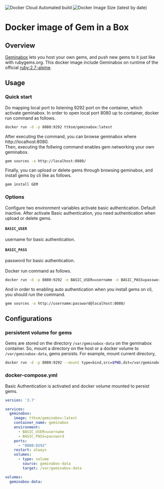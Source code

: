 ![Docker Cloud Automated build](https://img.shields.io/docker/cloud/automated/7a6163/geminabox)
![Docker Image Size (latest by date)](https://img.shields.io/docker/image-size/7a6163/geminabox)

# Docker image of Gem in a Box

## Overview
[Geminabox](https://github.com/geminabox/geminabox) lets you host your own gems, and push new gems to it just like with rubygems.org.
This docker image include Geminabox on runtime of the official [ruby:2.7-alpine](https://hub.docker.com/_/ruby).

## Usage

### Quick start
Do mapping local port to listening 9292 port on the container, which activate geminabox.
In order to open local port 8080 up to container, docker run command as follows.
```bash
docker run -d -p 8080:9292 ttksm/geminabox:latest
```
After executing the command, you can browse geminabox where http://localhost:8080.
<br>
Then, executing the follwing command enables gem networking your own geminabox.
```bash
gem sources -a http://localhost:8080/
```
Finally, you can upload or delete gems through browsing geminabox, and install gems by cli like as follows.
```bash
gem install GEM
```

### Options
Configure two environment variables activate basic authentication. Default inactive.
After activate Basic authentication, you need authentication when upload or delete gems.
#### `BASIC_USER`
username for basic authentication.
#### `BASIC_PASS`
password for basic authentication.
<br>
<br>
Docker run command as follows.
```bash
docker run -d -p 8080:9292 -e BASIC_USER=username -e BASIC_PASS=password ttksm/geminabox:latest
```
And in order to enabling auto authentication when you install gems on cli, you should run the command.
```bash
gem sources -a http://username:password@localhost:8080/
```

## Configurations

### persistent volume for gems
Gems are stored on the directory `/var/geminabox-data` on the geminabox container.
So, mount a directory on the host or a docker volume to `/var/geminabox-data`, gems persists.
For example, mount current directory,
```bash
docker run -d -p 8080:9292 --mount type=bind,src=$PWD,dst=/var/geminabox-data ttksm/geminabox:latest
```

### docker-compose.yml
Basic Authentication is activated and docker volume mounted to persist gems.
```yaml
version: '3.7'

services:
  geminabox:
    image: ttksm/geminabox:latest
    container_name: geminabox
    environment:
      - BASIC_USER=username
      - BASIC_PASS=password
    ports:
      - "8080:9292"
    restart: always
    volumes:
      - type: volume
        source: geminabox-data
        target: /var/geminabox-data

volumes:
  geminabox-data:
```

